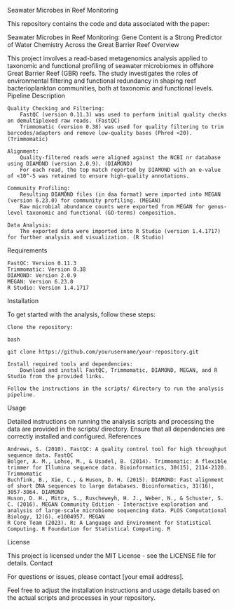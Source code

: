 Seawater Microbes in Reef Monitoring

This repository contains the code and data associated with the paper:

Seawater Microbes in Reef Monitoring: Gene Content is a Strong Predictor of Water Chemistry Across the Great Barrier Reef
Overview

This project involves a read-based metagenomics analysis applied to taxonomic and functional profiling of seawater microbiomes in offshore Great Barrier Reef (GBR) reefs. The study investigates the roles of environmental filtering and functional redundancy in shaping reef bacterioplankton communities, both at taxonomic and functional levels.
Pipeline Description

    Quality Checking and Filtering:
        FastQC (version 0.11.3) was used to perform initial quality checks on demultiplexed raw reads. (FastQC)
        Trimmomatic (version 0.38) was used for quality filtering to trim barcodes/adapters and remove low-quality bases (Phred <20). (Trimmomatic)

    Alignment:
        Quality-filtered reads were aligned against the NCBI nr database using DIAMOND (version 2.0.9). (DIAMOND)
        For each read, the top match reported by DIAMOND with an e-value of <10^-5 was retained to ensure high-quality annotations.

    Community Profiling:
        Resulting DIAMOND files (in daa format) were imported into MEGAN (version 6.23.0) for community profiling. (MEGAN)
        Raw microbial abundance counts were exported from MEGAN for genus-level taxonomic and functional (GO-terms) composition.

    Data Analysis:
        The exported data were imported into R Studio (version 1.4.1717) for further analysis and visualization. (R Studio)

Requirements

    FastQC: Version 0.11.3
    Trimmomatic: Version 0.38
    DIAMOND: Version 2.0.9
    MEGAN: Version 6.23.0
    R Studio: Version 1.4.1717

Installation

To get started with the analysis, follow these steps:

    Clone the repository:

    bash

    git clone https://github.com/yourusername/your-repository.git

    Install required tools and dependencies:
        Download and install FastQC, Trimmomatic, DIAMOND, MEGAN, and R Studio from the provided links.

    Follow the instructions in the scripts/ directory to run the analysis pipeline.

Usage

Detailed instructions on running the analysis scripts and processing the data are provided in the scripts/ directory. Ensure that all dependencies are correctly installed and configured.
References

    Andrews, S. (2010). FastQC: A quality control tool for high throughput sequence data. FastQC
    Bolger, A. M., Lohse, M., & Usadel, B. (2014). Trimmomatic: A flexible trimmer for Illumina sequence data. Bioinformatics, 30(15), 2114-2120. Trimmomatic
    Buchfink, B., Xie, C., & Huson, D. H. (2015). DIAMOND: Fast alignment of short DNA sequences to large databases. Bioinformatics, 31(16), 3057-3064. DIAMOND
    Huson, D. H., Mitra, S., Ruscheweyh, H. J., Weber, N., & Schuster, S. C. (2016). MEGAN Community Edition - Interactive exploration and analysis of large-scale microbiome sequencing data. PLOS Computational Biology, 12(6), e1004957. MEGAN
    R Core Team (2023). R: A Language and Environment for Statistical Computing. R Foundation for Statistical Computing. R

License

This project is licensed under the MIT License - see the LICENSE file for details.
Contact

For questions or issues, please contact [your email address].

Feel free to adjust the installation instructions and usage details based on the actual scripts and processes in your repository.
